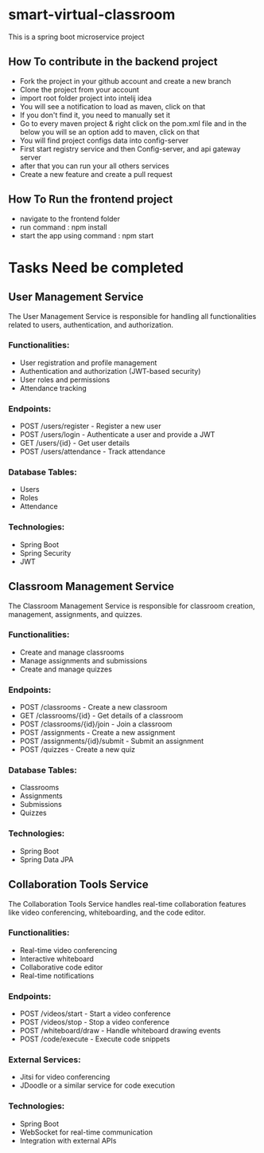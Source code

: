 # smart-virtual-classroom
This is a spring boot microservice project 


## How To contribute in the backend project 

 * Fork the project in your github account and create a new branch
 * Clone the project from your account
 * import root folder project into intelij idea
 * You will see a notification to load as maven, click on that
 * If you don't find it, you need to manually set it
 * Go to every maven project & right click on the pom.xml file and in the below you will se an option add to maven, click on that
 * You will find project configs data into config-server
 * First start registry service and then Config-server, and api gateway server
 * after that you can run your all others services
 * Create a new feature and create a pull request 

## How To Run the frontend project

 * navigate to the frontend folder
 * run command : npm install
 * start the app using command : npm start



 # Tasks Need be completed 


## User Management Service
The User Management Service is responsible for handling all functionalities related to users, authentication, and authorization.

### Functionalities:
- User registration and profile management
- Authentication and authorization (JWT-based security)
- User roles and permissions
- Attendance tracking

### Endpoints:
- POST /users/register - Register a new user
- POST /users/login - Authenticate a user and provide a JWT
- GET /users/{id} - Get user details
- POST /users/attendance - Track attendance

### Database Tables:
- Users
- Roles
- Attendance

### Technologies:
- Spring Boot
- Spring Security
- JWT

## Classroom Management Service
The Classroom Management Service is responsible for classroom creation, management, assignments, and quizzes.

### Functionalities:
- Create and manage classrooms
- Manage assignments and submissions
- Create and manage quizzes

### Endpoints:
- POST /classrooms - Create a new classroom
- GET /classrooms/{id} - Get details of a classroom
- POST /classrooms/{id}/join - Join a classroom
- POST /assignments - Create a new assignment
- POST /assignments/{id}/submit - Submit an assignment
- POST /quizzes - Create a new quiz

### Database Tables:
- Classrooms
- Assignments
- Submissions
- Quizzes

### Technologies:
- Spring Boot
- Spring Data JPA

## Collaboration Tools Service
The Collaboration Tools Service handles real-time collaboration features like video conferencing, whiteboarding, and the code editor.

### Functionalities:
- Real-time video conferencing
- Interactive whiteboard
- Collaborative code editor
- Real-time notifications

### Endpoints:
- POST /videos/start - Start a video conference
- POST /videos/stop - Stop a video conference
- POST /whiteboard/draw - Handle whiteboard drawing events
- POST /code/execute - Execute code snippets

### External Services:
- Jitsi for video conferencing
- JDoodle or a similar service for code execution

### Technologies:
- Spring Boot
- WebSocket for real-time communication
- Integration with external APIs